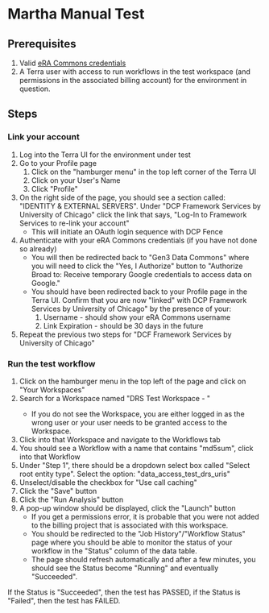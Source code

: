 Martha Manual Test
=========

## Prerequisites
1. Valid [eRA Commons credentials](https://public.era.nih.gov/commons/public/login.do?TARGET=https%3A%2F%2Fpublic.era.nih.gov%2Fcommons%2FcommonsInit.do)
1. A Terra user with access to run workflows in the test workspace (and permissions in the associated billing account) for the environment in question.

## Steps
### Link your account
1. Log into the Terra UI for the environment under test
1. Go to your Profile page
    1. Click on the "hamburger menu" in the top left corner of the Terra UI
    1. Click on your User's Name
    1. Click "Profile"
1. On the right side of the page, you should see a section called: "IDENTITY & EXTERNAL SERVERS".  Under "DCP Framework Services by University of Chicago" click the link that says, "Log-In to Framework Services to re-link your account"
    - This will initiate an OAuth login sequence with DCP Fence
1. Authenticate with your eRA Commons credentials (if you have not done so already)
    - You will then be redirected back to "Gen3 Data Commons" where you will need to click the "Yes, I Authorize" button to "Authorize Broad to: Receive temporary Google credentials to access data on Google."
    - You should have been redirected back to your Profile page in the Terra UI.  Confirm that you are now "linked" with DCP Framework Services by University of Chicago" by the presence of your:
        1. Username - should show your eRA Commons username
        2. Link Expiration - should be 30 days in the future
1. Repeat the previous two steps for "DCF Framework Services by University of Chicago"
### Run the test workflow
1. Click on the hamburger menu in the top left of the page and click on "Your Workspaces"
1. Search for a Workspace named "DRS Test Workspace - <environment>"
    - If you do not see the Workspace, you are either logged in as the wrong user or your user needs to be granted access to the Workspace. 
1. Click into that Workspace and navigate to the Workflows tab
1. You should see a Workflow with a name that contains "md5sum", click into that Workflow
1. Under "Step 1", there should be a dropdown select box called "Select root entity type". Select the option: "data_access_test_drs_uris"
1. Unselect/disable the checkbox for "Use call caching"
1. Click the "Save" button
1. Click the "Run Analysis" button
1. A pop-up window should be displayed, click the "Launch" button
    - If you get a permissions error, it is probable that you were not added to the billing project that is associated with this workspace.
    - You should be redirected to the "Job History"/"Workflow Status" page where you should be able to monitor the status of your workflow in the "Status" column of the data table.
    - The page should refresh automatically and after a few minutes, you should see the Status become "Running" and eventually "Succeeded".  

If the Status is "Succeeded", then the test has PASSED, if the Status is "Failed", then the test has FAILED.
